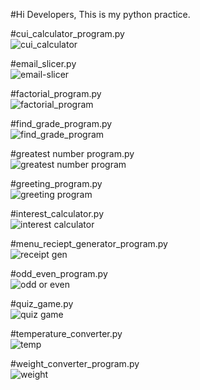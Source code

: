 
#Hi Developers,
  This is my python practice.

#cui_calculator_program.py<br>
![cui_calculator](https://github.com/user-attachments/assets/bfbde0db-8841-4dbd-a844-954e86694b4c)

#email_slicer.py<br>
![email-slicer](https://github.com/user-attachments/assets/80c784f0-499b-4862-8cc2-3d1d70d83c53)

#factorial_program.py<br>
![factorial_program](https://github.com/user-attachments/assets/8b0fc128-5b22-4d0c-b235-f34b9f8040bc)

#find_grade_program.py<br>
![find_grade_program](https://github.com/user-attachments/assets/c7fa5a8f-31c5-429a-89af-74e57b10ddce)

#greatest number program.py<br>
![greatest number program](https://github.com/user-attachments/assets/16d9368a-9c6d-49fe-b3b5-1c5db9173661)

#greeting_program.py<br>
![greeting program](https://github.com/user-attachments/assets/0b7b01f0-60f0-40f9-a766-17a3498fd5d6)

#interest_calculator.py<br>
![interest calculator](https://github.com/user-attachments/assets/8e2e2847-30f6-441d-85e3-5ab3b61b2392)

#menu_reciept_generator_program.py<br>
![receipt gen](https://github.com/user-attachments/assets/03ea1a27-1196-4edc-8be9-dbbda33968c5)

#odd_even_program.py<br>
![odd or even](https://github.com/user-attachments/assets/1d028f2b-cd43-4e29-aa32-fb70a716bdf0)

#quiz_game.py<br>
![quiz game](https://github.com/user-attachments/assets/e2f0cc57-a9e4-434a-bc98-d638214e657a)

#temperature_converter.py<br>
![temp](https://github.com/user-attachments/assets/7aae0df4-fbaf-4ca3-a58e-f31a4fade75e)

#weight_converter_program.py<br>
![weight](https://github.com/user-attachments/assets/e8977a93-edd3-4af7-8644-9e99d082ded8)

